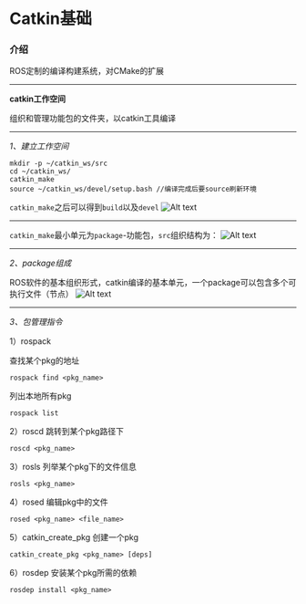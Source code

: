 # Catkin基础

### 介绍

ROS定制的编译构建系统，对CMake的扩展

---

**catkin工作空间**

组织和管理功能包的文件夹，以catkin工具编译

---

*1、建立工作空间*

```
mkdir -p ~/catkin_ws/src
cd ~/catkin_ws/
catkin_make
source ~/catkin_ws/devel/setup.bash //编译完成后要source刷新环境
```
```catkin_make```之后可以得到```build```以及```devel```
![Alt text](<after catkin_make.png>)

---

```catkin_make```最小单元为```package```-功能包，```src```组织结构为：
![Alt text](catkin_ws_src.png)

---

*2、package组成*

ROS软件的基本组织形式，catkin编译的基本单元，一个package可以包含多个可执行文件（节点）
![Alt text](package.png)

---

*3、包管理指令*

1）rospack 

查找某个pkg的地址
```
rospack find <pkg_name>
```
列出本地所有pkg
```
rospack list
```
2）roscd
跳转到某个pkg路径下
```
roscd <pkg_name>
```
3）rosls
列举某个pkg下的文件信息
```
rosls <pkg_name>
```
4）rosed
编辑pkg中的文件
```
rosed <pkg_name> <file_name>
```
5）catkin_create_pkg
创建一个pkg
```
catkin_create_pkg <pkg_name> [deps]
```
6）rosdep
安装某个pkg所需的依赖
```
rosdep install <pkg_name>
```